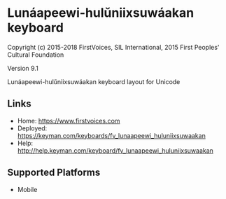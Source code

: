 Lunáapeewi-hulŭniixsuwáakan keyboard
======================

Copyright (c) 2015-2018 FirstVoices, SIL International, 2015 First Peoples' Cultural Foundation

Version 9.1

Lunáapeewi-hulŭniixsuwáakan keyboard layout for Unicode

Links
-----

 * Home:     <https://www.firstvoices.com>
 * Deployed: <https://keyman.com/keyboards/fv_lunaapeewi_huluniixsuwaakan>
 * Help:     <http://help.keyman.com/keyboard/fv_lunaapeewi_huluniixsuwaakan>
 
Supported Platforms
-------------------

 * Mobile
